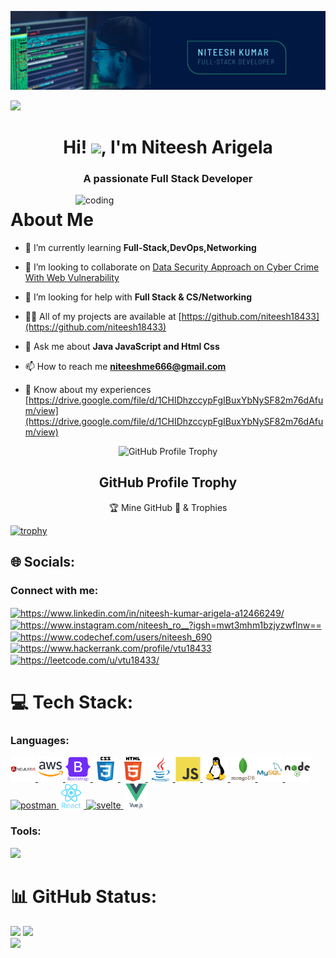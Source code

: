 ![logo](https://github.com/niteesh18433/niteesh18433/blob/main/Blue%20And%20Green%20Professional%20Technology%20LinkedIn%20Banner.png)

[![](https://visitcount.itsvg.in/api?id=niteesh18433&icon=0&color=0)](https://visitcount.itsvg.in)

<h1 align="center">Hi! <img src="https://raw.githubusercontent.com/MartinHeinz/MartinHeinz/master/wave.gif" width="30px">, I'm Niteesh Arigela </h1>
<h3 align="center">A passionate Full Stack Developer</h3>

<img align="right" alt="coding" width="400" src="https://camo.githubusercontent.com/62817f9b3b2282d9aaa89cef538f3eb288b9fff1a1ff79c0edbb958bf4d75de9/68747470733a2f2f6d617274696e76616c64612e636f6d2f696d672f61626f75742e676966">

# About Me 
- 🌱 I’m currently learning **Full-Stack,DevOps,Networking**

- 👯 I’m looking to collaborate on [Data Security Approach on Cyber Crime With Web Vulnerability](https://github.com/niteesh18433/D-Data-security-approach-on-cyber-crime-with-web-vulnerability)

- 🤝 I’m looking for help with **Full Stack & CS/Networking**

- 👨‍💻 All of my projects are available at [https://github.com/niteesh18433](https://github.com/niteesh18433)

- 💬 Ask me about **Java JavaScript and Html Css**

- 📫 How to reach me **niteeshme666@gmail.com**

- 📄 Know about my experiences [https://drive.google.com/file/d/1CHIDhzccypFgIBuxYbNySF82m76dAfum/view](https://drive.google.com/file/d/1CHIDhzccypFgIBuxYbNySF82m76dAfum/view)

<div align="center">
  <img width="140" src="https://user-images.githubusercontent.com/6661165/91657958-61b4fd00-eb00-11ea-9def-dc7ef5367e34.png"  alt="GitHub Profile Trophy"/>
  <h2 align="center">GitHub Profile Trophy</h2>
  <p align="center">🏆 Mine GitHub 🌟 & Trophies </p>
</div>

[![trophy](https://github-profile-trophy.vercel.app/?username=condorcoders&theme=onedark)](https://github.com/niteesh18433)


## 🌐 Socials:
<h3 align="left">Connect with me:</h3>
<p align="left">
<a href="https://linkedin.com/in/https://www.linkedin.com/in/niteesh-kumar-arigela-a12466249/" target="blank"><img align="center" src="https://raw.githubusercontent.com/rahuldkjain/github-profile-readme-generator/master/src/images/icons/Social/linked-in-alt.svg" alt="https://www.linkedin.com/in/niteesh-kumar-arigela-a12466249/" height="30" width="40" /></a>
<a href="https://instagram.com/https://www.instagram.com/niteesh_ro__?igsh=mwt3mhm1bzjyzwflnw==" target="blank"><img align="center" src="https://raw.githubusercontent.com/rahuldkjain/github-profile-readme-generator/master/src/images/icons/Social/instagram.svg" alt="https://www.instagram.com/niteesh_ro__?igsh=mwt3mhm1bzjyzwflnw==" height="30" width="40" /></a>
<a href="https://www.codechef.com/users/https://www.codechef.com/users/niteesh_690" target="blank"><img align="center" src="https://cdn.jsdelivr.net/npm/simple-icons@3.1.0/icons/codechef.svg" alt="https://www.codechef.com/users/niteesh_690" height="30" width="40" /></a>
<a href="https://www.hackerrank.com/https://www.hackerrank.com/profile/vtu18433" target="blank"><img align="center" src="https://raw.githubusercontent.com/rahuldkjain/github-profile-readme-generator/master/src/images/icons/Social/hackerrank.svg" alt="https://www.hackerrank.com/profile/vtu18433" height="30" width="40" /></a>
<a href="https://www.leetcode.com/https://leetcode.com/u/vtu18433/" target="blank"><img align="center" src="https://raw.githubusercontent.com/rahuldkjain/github-profile-readme-generator/master/src/images/icons/Social/leet-code.svg" alt="https://leetcode.com/u/vtu18433/" height="30" width="40" /></a>
</p>

# 💻 Tech Stack:
<h3 align="left">Languages:</h3>  
<p align="left"> <a href="https://angular.io" target="_blank" rel="noreferrer"> <img                                       src="https://raw.githubusercontent.com/devicons/devicon/master/icons/angularjs/angularjs-original-wordmark.svg" alt="angularjs" width="40" height="40"/> </a> <a href="https://aws.amazon.com" target="_blank" rel="noreferrer"> <img src="https://raw.githubusercontent.com/devicons/devicon/master/icons/amazonwebservices/amazonwebservices-original-wordmark.svg" alt="aws" width="40" height="40"/>
</a> <a href="https://getbootstrap.com" target="_blank" rel="noreferrer"> <img src="https://raw.githubusercontent.com/devicons/devicon/master/icons/bootstrap/bootstrap-plain-wordmark.svg" alt="bootstrap" width="40" height="40"/> </a> <a href="https://www.w3schools.com/css/" target="_blank" rel="noreferrer"> <img src="https://raw.githubusercontent.com/devicons/devicon/master/icons/css3/css3-original-wordmark.svg" alt="css3" width="40" height="40"/> </a> <a href="https://www.w3.org/html/" target="_blank" rel="noreferrer"> <img src="https://raw.githubusercontent.com/devicons/devicon/master/icons/html5/html5-original-wordmark.svg" alt="html5" width="40" height="40"/> </a> <a href="https://www.java.com" target="_blank" rel="noreferrer"> <img src="https://raw.githubusercontent.com/devicons/devicon/master/icons/java/java-original.svg" alt="java" width="40" height="40"/> </a> <a href="https://developer.mozilla.org/en-US/docs/Web/JavaScript" target="_blank" rel="noreferrer"> <img src="https://raw.githubusercontent.com/devicons/devicon/master/icons/javascript/javascript-original.svg" alt="javascript" width="40" height="40"/> </a> <a href="https://www.linux.org/" target="_blank" rel="noreferrer"> <img src="https://raw.githubusercontent.com/devicons/devicon/master/icons/linux/linux-original.svg" alt="linux" width="40" height="40"/> </a> <a href="https://www.mongodb.com/" target="_blank" rel="noreferrer"> <img src="https://raw.githubusercontent.com/devicons/devicon/master/icons/mongodb/mongodb-original-wordmark.svg" alt="mongodb" width="40" height="40"/> </a> <a href="https://www.mysql.com/" target="_blank" rel="noreferrer"> <img src="https://raw.githubusercontent.com/devicons/devicon/master/icons/mysql/mysql-original-wordmark.svg" alt="mysql" width="40" height="40"/> </a> <a href="https://nodejs.org" target="_blank" rel="noreferrer"> <img src="https://raw.githubusercontent.com/devicons/devicon/master/icons/nodejs/nodejs-original-wordmark.svg" alt="nodejs" width="40" height="40"/> </a> <a href="https://postman.com" target="_blank" rel="noreferrer"> <img src="https://www.vectorlogo.zone/logos/getpostman/getpostman-icon.svg" alt="postman" width="40" height="40"/> </a> <a href="https://reactjs.org/" target="_blank" rel="noreferrer"> <img src="https://raw.githubusercontent.com/devicons/devicon/master/icons/react/react-original-wordmark.svg" alt="react" width="40" height="40"/> </a> <a href="https://svelte.dev" target="_blank" rel="noreferrer"> <img src="https://upload.wikimedia.org/wikipedia/commons/1/1b/Svelte_Logo.svg" alt="svelte" width="40" height="40"/> </a> <a href="https://vuejs.org/" target="_blank" rel="noreferrer"> <img src="https://raw.githubusercontent.com/devicons/devicon/master/icons/vuejs/vuejs-original-wordmark.svg" alt="vuejs" width="40" height="40"/> </a> </p>
<h3 align="left">Tools:</h3> 
<p align="left"> 
  <a href="https://github.com/niteesh18433">
    <img src="https://skillicons.dev/icons?i=vscode,github,eclipse,pycharm"> 
  </a> 
</p>

# 📊 GitHub Status:
![](https://github-readme-stats.vercel.app/api?username=niteesh18433&theme=blue-green)
![](https://github-readme-streak-stats.herokuapp.com/?user=niteesh18433&theme=blue-green&hide_border=false)<br/>
![](https://github-readme-stats.vercel.app/api/top-langs/?username=niteesh18433&theme=blue-green&hide_border=false&include_all_commits=true&count_private=true&layout=compact)
